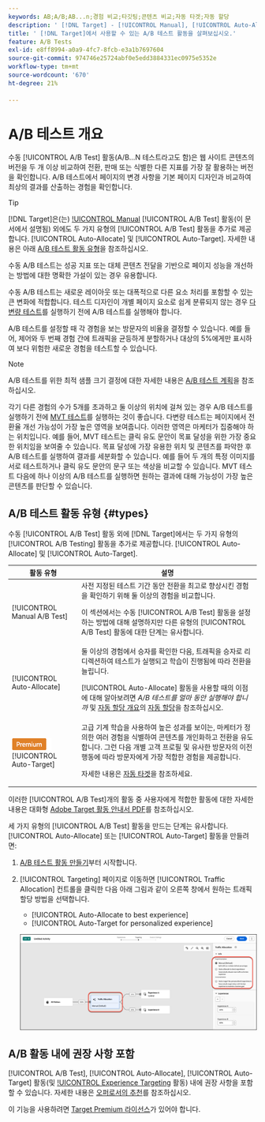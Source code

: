 ```yaml
---
keywords: AB;A/B;AB...n;경험 비교;타깃팅;콘텐츠 비교;자동 타겟;자동 할당
description: ' [!DNL Target] - [!UICONTROL Manual], [!UICONTROL Auto-Allocate] 및 [!UICONTROL Auto-Target]에서 A/B 테스트 활동을 살펴봅니다.'
title: ' [!DNL Target]에서 사용할 수 있는 A/B 테스트 활동을 살펴보십시오.'
feature: A/B Tests
exl-id: e8ff8994-a0a9-4fc7-8fcb-e3a1b7697604
source-git-commit: 974746e25724abf0e5edd3884331ec0975e5352e
workflow-type: tm+mt
source-wordcount: '670'
ht-degree: 21%

---
```


# A/B 테스트 개요

수동 [!UICONTROL A/B Test] 활동(A/B...N 테스트라고도 함)은 웹 사이트 콘텐츠의 버전을 두 개 이상 비교하여 전환, 판매 또는 식별한 다른 지표를 가장 잘 활용하는 버전을 확인합니다. A/B 테스트에서 페이지의 변경 사항을 기본 페이지 디자인과 비교하여 최상의 결과를 산출하는 경험을 확인합니다.

>[!TIP]
>
>[!DNL Target]은(는) [!UICONTROL Manual](기본값) [!UICONTROL A/B Test] 활동(이 문서에서 설명됨) 외에도 두 가지 유형의 [!UICONTROL A/B Test] 활동을 추가로 제공합니다. [!UICONTROL Auto-Allocate] 및 [!UICONTROL Auto-Target]. 자세한 내용은 아래 [A/B 테스트 활동 유형](#types)을 참조하십시오.

수동 A/B 테스트는 성공 지표 또는 대체 콘텐츠 전달을 기반으로 페이지 성능을 개선하는 방법에 대한 명확한 가설이 있는 경우 유용합니다.

수동 A/B 테스트는 새로운 레이아웃 또는 대폭적으로 다른 요소 처리를 포함할 수 있는 큰 변화에 적합합니다. 테스트 디자인이 개별 페이지 요소로 쉽게 분류되지 않는 경우 [다변량 테스트](/help/main/c-activities/c-multivariate-testing/multivariate-testing.md)를 실행하기 전에 A/B 테스트를 실행해야 합니다.

A/B 테스트를 설정할 때 각 경험을 보는 방문자의 비율을 결정할 수 있습니다. 예를 들어, 제어와 두 번째 경험 간에 트래픽을 균등하게 분할하거나 대상의 5%에게만 표시하여 보다 위험한 새로운 경험을 테스트할 수 있습니다.

>[!NOTE]
>
>A/B 테스트를 위한 최적 샘플 크기 결정에 대한 자세한 내용은 [A/B 테스트 계획](/help/main/c-activities/t-test-ab/sample-size-determination.md)을 참조하십시오.

각기 다른 경험의 수가 5개를 초과하고 둘 이상의 위치에 걸쳐 있는 경우 A/B 테스트를 실행하기 전에 [MVT 테스트](/help/main/c-activities/c-multivariate-testing/multivariate-testing.md)를 실행하는 것이 좋습니다. 다변량 테스트는 페이지에서 전환율 개선 가능성이 가장 높은 영역을 보여줍니다. 이러한 영역은 마케터가 집중해야 하는 위치입니다. 예를 들어, MVT 테스트는 클릭 유도 문안이 목표 달성을 위한 가장 중요한 위치임을 보여줄 수 있습니다. 목표 달성에 가장 유용한 위치 및 콘텐츠를 파악한 후 A/B 테스트를 실행하여 결과를 세분화할 수 있습니다. 예를 들어 두 개의 특정 이미지를 서로 테스트하거나 클릭 유도 문안의 문구 또는 색상을 비교할 수 있습니다. MVT 테스트 다음에 하나 이상의 A/B 테스트를 실행하면 원하는 결과에 대해 가능성이 가장 높은 콘텐츠를 판단할 수 있습니다.

## A/B 테스트 활동 유형 {#types}

수동 [!UICONTROL A/B Test] 활동 외에 [!DNL Target]에서는 두 가지 유형의 [!UICONTROL A/B Testing] 활동을 추가로 제공합니다. [!UICONTROL Auto-Allocate] 및 [!UICONTROL Auto-Target].

| 활동 유형 | 설명 |
| --- | --- |
| [!UICONTROL Manual A/B Test] | 사전 지정된 테스트 기간 동안 전환을 최고로 향상시킨 경험을 확인하기 위해 둘 이상의 경험을 비교합니다.<P>이 섹션에서는 수동 [!UICONTROL A/B Test] 활동을 설정하는 방법에 대해 설명하지만 다른 유형의 [!UICONTROL A/B Test] 활동에 대한 단계는 유사합니다. |
| [!UICONTROL Auto-Allocate] | 둘 이상의 경험에서 승자를 확인한 다음, 트래픽을 승자로 리디렉션하여 테스트가 실행되고 학습이 진행됨에 따라 전환을 늘립니다.<P>[!UICONTROL Auto-Allocate] 활동을 사용할 때의 이점에 대해 알아보려면 *A/B 테스트를 얼마 동안 실행해야 합니까* 및 [자동 할당 개요](/help/main/c-activities/automated-traffic-allocation/automated-traffic-allocation.md)의 [자동 할당](/help/main/c-activities/t-test-ab/sample-size-determination.md#auto-allocate)을 참조하십시오. |
| ![프리미엄 배지](/help/main/assets/premium.png) [!UICONTROL Auto-Target] | 고급 기계 학습을 사용하여 높은 성과를 보이는, 마케터가 정의한 여러 경험을 식별하여 콘텐츠를 개인화하고 전환을 유도합니다. 그런 다음 개별 고객 프로필 및 유사한 방문자의 이전 행동에 따라 방문자에게 가장 적합한 경험을 제공합니다.<P>자세한 내용은 [자동 타겟](/help/main/c-activities/auto-target/auto-target-to-optimize.md)을 참조하세요. |

이러한 [!UICONTROL A/B Test]개의 활동 중 사용자에게 적합한 활동에 대한 자세한 내용은 대화형 [Adobe Target 활동 안내서 PDF](/help/main/c-activities/target-activities-guide.md)를 참조하십시오.

세 가지 유형의 [!UICONTROL A/B Test] 활동을 만드는 단계는 유사합니다. [!UICONTROL Auto-Allocate] 또는 [!UICONTROL Auto-Target] 활동을 만들려면:

1. [A/B 테스트 활동 만들기](/help/main/c-activities/t-test-ab/t-test-create-ab/test-create-ab.md)부터 시작합니다.
1. [!UICONTROL Targeting] 페이지로 이동하면 [!UICONTROL Traffic Allocation] 컨트롤을 클릭한 다음 아래 그림과 같이 오른쪽 창에서 원하는 트래픽 할당 방법을 선택합니다.

   * [!UICONTROL Auto-Allocate to best experience]
   * [!UICONTROL Auto-Target for personalized experience]

   ![트래픽 할당 메서드 설정](/help/main/c-activities/t-test-ab/t-test-create-ab/assets/traffic-allocation-method-new.png)

## A/B 활동 내에 권장 사항 포함

[!UICONTROL A/B Test], [!UICONTROL Auto-Allocate], [!UICONTROL Auto-Target] 활동(및 [!UICONTROL Experience Targeting](XT) 활동) 내에 권장 사항을 포함할 수 있습니다. 자세한 내용은 [오퍼로서의 추천](/help/main/c-recommendations/recommendations-as-an-offer.md)를 참조하십시오.

이 기능을 사용하려면 [Target Premium 라이선스](/help/main/c-intro/intro.md#premium)가 있어야 합니다.

